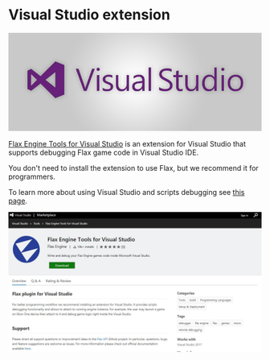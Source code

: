 # Visual Studio extension

![Visual Studio extension](media/vs.jpg)

[Flax Engine Tools for Visual Studio](https://marketplace.visualstudio.com/items?itemName=Flax.FlaxVS) is an extension for Visual Studio that supports debugging Flax game code in Visual Studio IDE.

You don't need to install the extension to use Flax, but we recommend it for programmers.

To learn more about using Visual Studio and scripts debugging see [this page](../scripting/debugging/visual-studio.md).

![Visual Studio extension](../scripting/debugging/media/flax-vs.jpg)

